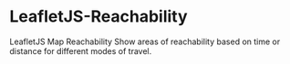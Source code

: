 # LeafletJS-Reachability
LeafletJS Map Reachability
Show areas of reachability based on time or distance for different modes of travel.
